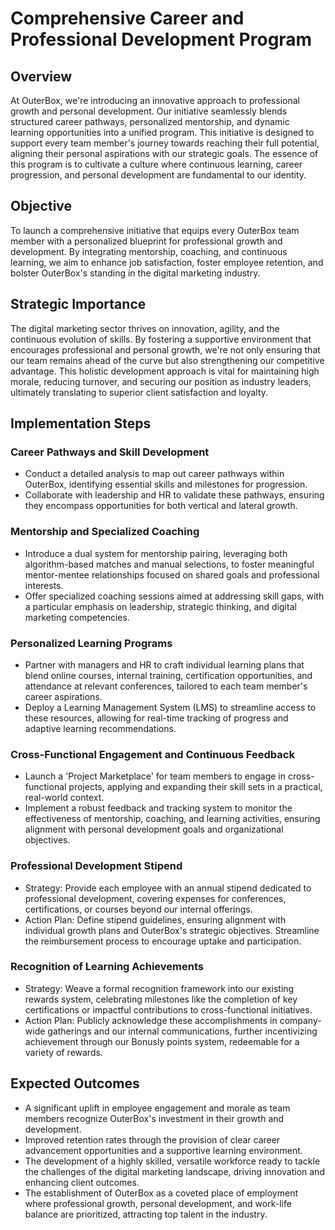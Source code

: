 # Comprehensive Career and Professional Development Program

## Overview
At OuterBox, we're introducing an innovative approach to professional growth and personal development. Our initiative seamlessly blends structured career pathways, personalized mentorship, and dynamic learning opportunities into a unified program. This initiative is designed to support every team member's journey towards reaching their full potential, aligning their personal aspirations with our strategic goals. The essence of this program is to cultivate a culture where continuous learning, career progression, and personal development are fundamental to our identity.

## Objective
To launch a comprehensive initiative that equips every OuterBox team member with a personalized blueprint for professional growth and development. By integrating mentorship, coaching, and continuous learning, we aim to enhance job satisfaction, foster employee retention, and bolster OuterBox's standing in the digital marketing industry.

## Strategic Importance
The digital marketing sector thrives on innovation, agility, and the continuous evolution of skills. By fostering a supportive environment that encourages professional and personal growth, we're not only ensuring that our team remains ahead of the curve but also strengthening our competitive advantage. This holistic development approach is vital for maintaining high morale, reducing turnover, and securing our position as industry leaders, ultimately translating to superior client satisfaction and loyalty.

## Implementation Steps
### Career Pathways and Skill Development
- Conduct a detailed analysis to map out career pathways within OuterBox, identifying essential skills and milestones for progression.
- Collaborate with leadership and HR to validate these pathways, ensuring they encompass opportunities for both vertical and lateral growth.

### Mentorship and Specialized Coaching
- Introduce a dual system for mentorship pairing, leveraging both algorithm-based matches and manual selections, to foster meaningful mentor-mentee relationships focused on shared goals and professional interests.
- Offer specialized coaching sessions aimed at addressing skill gaps, with a particular emphasis on leadership, strategic thinking, and digital marketing competencies.

### Personalized Learning Programs
- Partner with managers and HR to craft individual learning plans that blend online courses, internal training, certification opportunities, and attendance at relevant conferences, tailored to each team member's career aspirations.
- Deploy a Learning Management System (LMS) to streamline access to these resources, allowing for real-time tracking of progress and adaptive learning recommendations.

### Cross-Functional Engagement and Continuous Feedback
- Launch a 'Project Marketplace' for team members to engage in cross-functional projects, applying and expanding their skill sets in a practical, real-world context.
- Implement a robust feedback and tracking system to monitor the effectiveness of mentorship, coaching, and learning activities, ensuring alignment with personal development goals and organizational objectives.

### Professional Development Stipend
- Strategy: Provide each employee with an annual stipend dedicated to professional development, covering expenses for conferences, certifications, or courses beyond our internal offerings.
- Action Plan: Define stipend guidelines, ensuring alignment with individual growth plans and OuterBox's strategic objectives. Streamline the reimbursement process to encourage uptake and participation.

### Recognition of Learning Achievements
- Strategy: Weave a formal recognition framework into our existing rewards system, celebrating milestones like the completion of key certifications or impactful contributions to cross-functional initiatives.
- Action Plan: Publicly acknowledge these accomplishments in company-wide gatherings and our internal communications, further incentivizing achievement through our Bonusly points system, redeemable for a variety of rewards.

## Expected Outcomes
- A significant uplift in employee engagement and morale as team members recognize OuterBox's investment in their growth and development.
- Improved retention rates through the provision of clear career advancement opportunities and a supportive learning environment.
- The development of a highly skilled, versatile workforce ready to tackle the challenges of the digital marketing landscape, driving innovation and enhancing client outcomes.
- The establishment of OuterBox as a coveted place of employment where professional growth, personal development, and work-life balance are prioritized, attracting top talent in the industry.
